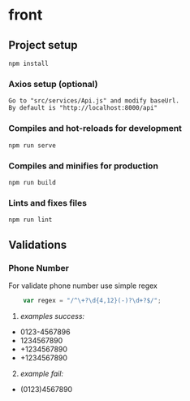 # front

## Project setup
```
npm install
```

### Axios setup (optional)
```
Go to "src/services/Api.js" and modify baseUrl. 
By default is "http://localhost:8000/api"
```

### Compiles and hot-reloads for development
```
npm run serve
```

### Compiles and minifies for production
```
npm run build
```

### Lints and fixes files
```
npm run lint
```


## Validations

### Phone Number
For validate phone number use simple regex
```javascript
    var regex = "/^\+?\d{4,12}(-)?\d+?$/";
```
1. _examples success:_
* 0123-4567896
* 1234567890
* +1234567890
* +1234567890 <Enter>
2. _example fail:_
* (0123)4567890
